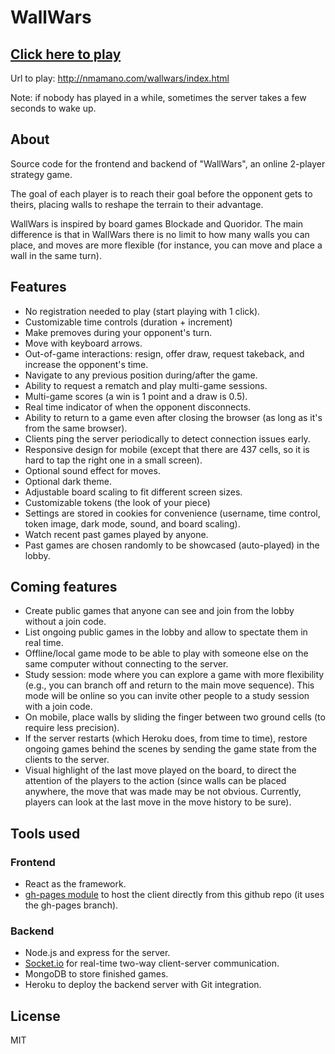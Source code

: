 # WallWars

## [Click here to play](http://nmamano.com/wallwars/index.html)

Url to play: http://nmamano.com/wallwars/index.html

Note: if nobody has played in a while, sometimes the server takes a few seconds to wake up.

## About

Source code for the frontend and backend of "WallWars", an online 2-player strategy game.

The goal of each player is to reach their goal before the opponent gets to theirs, placing walls to reshape the terrain to their advantage.

WallWars is inspired by board games Blockade and Quoridor. The main
difference is that in WallWars there is no limit to how many walls you
can place, and moves are more flexible (for instance, you can move and
place a wall in the same turn).

## Features

- No registration needed to play (start playing with 1 click).
- Customizable time controls (duration + increment)
- Make premoves during your opponent's turn.
- Move with keyboard arrows.
- Out-of-game interactions: resign, offer draw, request takeback, and increase the opponent's time.
- Navigate to any previous position during/after the game.
- Ability to request a rematch and play multi-game sessions.
- Multi-game scores (a win is 1 point and a draw is 0.5).
- Real time indicator of when the opponent disconnects.
- Ability to return to a game even after closing the browser (as long as it's from the same browser).
- Clients ping the server periodically to detect connection issues early.
- Responsive design for mobile (except that there are 437 cells, so it is hard to tap the right one in a small screen).
- Optional sound effect for moves.
- Optional dark theme.
- Adjustable board scaling to fit different screen sizes.
- Customizable tokens (the look of your piece)
- Settings are stored in cookies for convenience (username, time control, token image, dark mode, sound, and board scaling).
- Watch recent past games played by anyone.
- Past games are chosen randomly to be showcased (auto-played) in the lobby.

## Coming features

- Create public games that anyone can see and join from the lobby without a join code.
- List ongoing public games in the lobby and allow to spectate them in real time.
- Offline/local game mode to be able to play with someone else on the same computer without connecting to the server.
- Study session: mode where you can explore a game with more flexibility (e.g., you can branch off and return to the main move sequence). This mode will be online so you can invite other people to a study session with a join code. 
- On mobile, place walls by sliding the finger between two ground cells (to require less precision).
- If the server restarts (which Heroku does, from time to time), restore ongoing games behind the scenes by sending the game state from the clients to the server.
- Visual highlight of the last move played on the board, to direct the attention of the players to the action (since walls can be placed anywhere, the move that was made may be not obvious. Currently, players can look at the last move in the move history to be sure).

## Tools used

### Frontend

- React as the framework.
- [gh-pages module](https://www.npmjs.com/package/gh-pages) to host the client directly from this github repo (it uses the gh-pages branch).

### Backend

- Node.js and express for the server.
- [Socket.io](https://socket.io/) for real-time two-way client-server communication.
- MongoDB to store finished games.
- Heroku to deploy the backend server with Git integration.

## License

MIT

